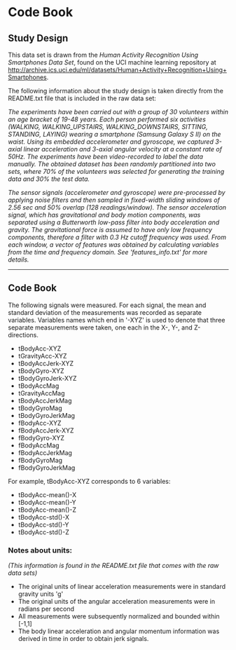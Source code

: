 # Code Book

## Study Design

This data set is drawn from the *Human Activity Recognition Using Smartphones Data Set*, found on the UCI machine learning repository at http://archive.ics.uci.edu/ml/datasets/Human+Activity+Recognition+Using+Smartphones.

The following information about the study design is taken directly from the README.txt file that is included in the raw data set:

*The experiments have been carried out with a group of 30 volunteers within an age bracket of 19-48 years. Each person performed six activities (WALKING, WALKING_UPSTAIRS, WALKING_DOWNSTAIRS, SITTING, STANDING, LAYING) wearing a smartphone (Samsung Galaxy S II) on the waist. Using its embedded accelerometer and gyroscope, we captured 3-axial linear acceleration and 3-axial angular velocity at a constant rate of 50Hz. The experiments have been video-recorded to label the data manually. The obtained dataset has been randomly partitioned into two sets, where 70% of the volunteers was selected for generating the training data and 30% the test data.* 

*The sensor signals (accelerometer and gyroscope) were pre-processed by applying noise filters and then sampled in fixed-width sliding windows of 2.56 sec and 50% overlap (128 readings/window). The sensor acceleration signal, which has gravitational and body motion components, was separated using a Butterworth low-pass filter into body acceleration and gravity. The gravitational force is assumed to have only low frequency components, therefore a filter with 0.3 Hz cutoff frequency was used. From each window, a vector of features was obtained by calculating variables from the time and frequency domain. See 'features_info.txt' for more details.* 

-------------------------------------
## Code Book
The following signals were measured.  For each signal, the mean and standard deviation of the measurements was recorded as separate variables.  Variables names which end in '-XYZ' is used to denote that three separate measurements were taken, one each in the X-, Y-, and Z-directions.  

* tBodyAcc-XYZ
* tGravityAcc-XYZ
* tBodyAccJerk-XYZ
* tBodyGyro-XYZ
* tBodyGyroJerk-XYZ
* tBodyAccMag
* tGravityAccMag
* tBodyAccJerkMag
* tBodyGyroMag
* tBodyGyroJerkMag
* fBodyAcc-XYZ
* fBodyAccJerk-XYZ
* fBodyGyro-XYZ
* fBodyAccMag
* fBodyAccJerkMag
* fBodyGyroMag
* fBodyGyroJerkMag

For example, tBodyAcc-XYZ corresponds to 6 variables:

* tBodyAcc-mean()-X
* tBodyAcc-mean()-Y
* tBodyAcc-mean()-Z
* tBodyAcc-std()-X
* tBodyAcc-std()-Y
* tBodyAcc-std()-Z

### Notes about units: 
*(This information is found in the README.txt file that comes with the raw data sets)*

* The original units of linear acceleration measurements were in standard gravity units 'g'
* The original units of the angular acceleration measurements were in radians per second
* All measurements were subsequently normalized and bounded within [-1,1]
* The body linear acceleration and angular momentum information was derived in time in order to  obtain jerk signals.
